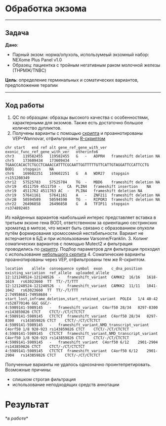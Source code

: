 # Обработка экзома  
  

---

## Задача
**Дано**:
- Парный экзом: норма/опухоль, использумеый экзомный набор: NEXome Plus Panel v1.0
- Образец: пациентка с тройным негативным раком молочной железы (ТНРМЖ/TNBC)

**Цель**: определение герминальных и соматических вариантов, предположение терапии

---

##  Ход работы  
1. QC по образцам: образцы высокого качества с особенностями, характерными для экзомов. Также есть достаточно большое количество дупликтов.
2. Получены варианты с помощью [скрипта](norm_vcf.sh) и проаннотированы VEP+Wannovar, отфильтрованы [R-скриптом](anotation.R)
```
chr	start	end	ref	alt	gene_ref_gene_with_ver	exonic_func_ref_gene_with_ver	otherinfo6
chr3	119582455	119582455	G	-	ADPRH	frameshift deletion	NA
chr5	173609434	173609434	-	TGAACCACACTCTGCCTCAAACCATTTCGCAATTGGTTTTTGTTCATTGTAGGATTCCATTCCTG	BOD1	stopgain	NA
chr6	169602251	169602251	G	A	WDR27	stopgain	rs151208349
chr12	57525783	57525784	TG	-	MBD6	frameshift deletion	NA
chr19	4511759	4511759	-	CA	PLIN4	frameshift insertion	NA
chr19	4511762	4511763	AC	-	PLIN4	frameshift deletion	NA
chr19	57641161	57641161	A	-	ZNF211	frameshift deletion	NA
chr20	50594589	50594590	TG	-	RIPOR3	frameshift deletion	NA
chr22	26496858	26496858	G	A	TFIP11	stopgain	rs374892403
```

Из найденных вариантов наибольший интерес представляет вставка в третьем экзоне гена BOD1, ответственном за ориентацию сестринских хроматид в митозе, что может быть связано с образованием опухоли путём формирования хромосомной нестабильности. Вариант не встерчается в БД и при использовании Varsome/Franklin.
3. Колинг соматических вариантов с помощью Mutect2 и фильтрация проводились по [скрипту](tumor_to_vcf.sh). Подбор параметров для фильтрации проходил с использование [небольшого скрпита](mean.sh)
4. Соматические варианты проаннотированы через VEP, отфильтрованы тем же R-скриптом.
```
location	allele	consequence	symbol	exon	c_dna_position	existing_variation	ref_allele	uploaded_allele
12:121240524-121240526	-	frameshift_variant	CAMKK2	16/16	1618-1619	rs63023660	TT	TT/-/T/TTT
12:121240524-121240526	-	frameshift_variant	CAMKK2	11/11	1041-1042	rs63023660	TT	TT/-/T/TTT
2:74958681-74958684	-	start_lost,inframe_deletion,start_retained_variant	POLE4	1/4	40-42	rs528770146	GGC	GGC/-
4:5989141-5989145	-	frameshift_variant	C4orf50	28/34	8297-8300	rs143859826	CTCT	CTCT/-/CT/CTCTCT
4:5989141-5989145	CTCTCT	frameshift_variant	C4orf50	28/34	8297-8300	rs143859826	CTCT	CTCT/-/CT/CTCTCT
4:5989141-5989145	-	frameshift_variant,NMD_transcript_variant	C4orf50	1/8	920-923	rs143859826	CTCT	CTCT/-/CT/CTCTCT
4:5989141-5989145	CTCTCT	frameshift_variant,NMD_transcript_variant	C4orf50	1/8	920-923	rs143859826	CTCT	CTCT/-/CT/CTCTCT
4:5989141-5989145	-	frameshift_variant	C4orf50	6/12	2901-2904	rs143859826	CTCT	CTCT/-/CT/CTCTCT
4:5989141-5989145	CTCTCT	frameshift_variant	C4orf50	6/12	2901-2904	rs143859826	CTCT	CTCT/-/CT/CTCTCT
```
Полученные варианты не удалось однозначно проинтепретировать. Возможные причины:
- слишком строгая фильтрация
- использование неподходящих средств аннотации

# Результат
\**в работе*\* 